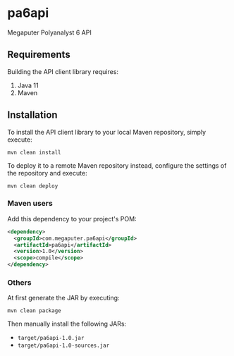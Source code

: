 # pa6api

Megaputer Polyanalyst 6 API

## Requirements

Building the API client library requires:
1. Java 11
2. Maven

## Installation

To install the API client library to your local Maven repository, simply execute:

```shell
mvn clean install
```

To deploy it to a remote Maven repository instead, configure the settings of the repository and execute:

```shell
mvn clean deploy
```

### Maven users

Add this dependency to your project's POM:

```xml
<dependency>
  <groupId>com.megaputer.pa6api</groupId>
  <artifactId>pa6api</artifactId>
  <version>1.0</version>
  <scope>compile</scope>
</dependency>
```

### Others

At first generate the JAR by executing:

```shell
mvn clean package
```

Then manually install the following JARs:

* `target/pa6api-1.0.jar`
* `target/pa6api-1.0-sources.jar`


